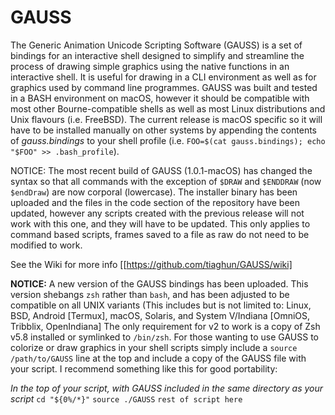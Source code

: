 # GAUSS
The Generic Animation Unicode Scripting Software (GAUSS) is a set of bindings for an interactive shell designed to simplify and streamline the process of drawing simple graphics using the native functions in an interactive shell. It is useful for drawing in a CLI environment as well as for graphics used by command line programmes. GAUSS was built and tested in a BASH environment on macOS, however it should be compatible with most other Bourne-compatible shells as well as most Linux distributions and Unix flavours (i.e. FreeBSD). The current release is macOS specific so it will have to be installed manually on other systems by appending the contents of *gauss.bindings* to your shell profile (i.e. `FOO=$(cat gauss.bindings); echo "$FOO" >> .bash_profile`).

NOTICE: The most recent build of GAUSS (1.0.1-macOS) has changed the syntax so that all commands with the exception of `$DRAW` and `$ENDDRAW` (now `$endDraw`) are now corporal (lowercase). The installer binary has been uploaded and the files in the code section of the repository have been updated, however any scripts created with the previous release will not work with this one, and they will have to be updated. This only applies to command based scripts, frames saved to a file as raw do not need to be modified to work.

See the Wiki for more info [[https://github.com/tiaghun/GAUSS/wiki]

**NOTICE:** A new version of the GAUSS bindings has been uploaded. This version shebangs `zsh` rather than `bash`, and has been adjusted to be compatible on all UNIX variants (This includes but is not limited to: Linux, BSD, Android [Termux], macOS, Solaris, and System V/Indiana [OmniOS, Tribblix, OpenIndiana]
The only requirement for v2 to work is a copy of Zsh v5.8 installed or symlinked to `/bin/zsh`. For those wanting to use GAUSS to colorize or draw graphics in your shell scripts simply include a `source /path/to/GAUSS` line at the top and include a copy of the GAUSS file with your script. I recommend something like this for good portability:

*In the top of your script, with GAUSS included in the same directory as your script*
`cd "${0%/*}"`
`source ./GAUSS`
`rest of script here`
